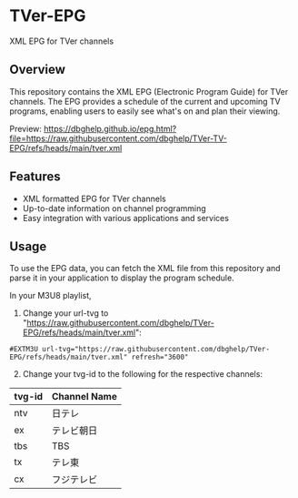 # TVer-EPG
XML EPG for TVer channels

## Overview

This repository contains the XML EPG (Electronic Program Guide) for TVer channels. The EPG provides a schedule of the current and upcoming TV programs, enabling users to easily see what's on and plan their viewing.

Preview: https://dbghelp.github.io/epg.html?file=https://raw.githubusercontent.com/dbghelp/TVer-TV-EPG/refs/heads/main/tver.xml

## Features

- XML formatted EPG for TVer channels
- Up-to-date information on channel programming
- Easy integration with various applications and services

## Usage

To use the EPG data, you can fetch the XML file from this repository and parse it in your application to display the program schedule.

In your M3U8 playlist, 

1. Change your url-tvg to "https://raw.githubusercontent.com/dbghelp/TVer-EPG/refs/heads/main/tver.xml":

```#EXTM3U url-tvg="https://raw.githubusercontent.com/dbghelp/TVer-EPG/refs/heads/main/tver.xml" refresh="3600"```

2. Change your tvg-id to the following for the respective channels:
  
| tvg-id                       | Channel Name                           |
|------------------------------|----------------------------------------|
| ntv    | 日テレ       |
| ex     | テレビ朝日   |
| tbs    | TBS          |
| tx     | テレ東       |
| cx     | フジテレビ   |
